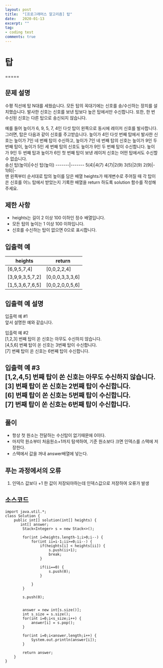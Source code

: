 ```yaml
---
layout: post
title:  "[프로그래머스 알고리즘] 탑"
date:   2020-01-13
excerpt: ""
tag:
- coding test 
comments: true
---
```


# 탑
=====
## 문제 설명  

수평 직선에 탑 N대를 세웠습니다. 모든 탑의 꼭대기에는 신호를 송/수신하는 장치를 설치했습니다. 발사한 신호는 신호를 보낸 탑보다 높은 탑에서만 수신합니다. 또한, 한 번 수신된 신호는 다른 탑으로 송신되지 않습니다.  

예를 들어 높이가 6, 9, 5, 7, 4인 다섯 탑이 왼쪽으로 동시에 레이저 신호를 발사합니다. 그러면, 탑은 다음과 같이 신호를 주고받습니다. 높이가 4인 다섯 번째 탑에서 발사한 신호는 높이가 7인 네 번째 탑이 수신하고, 높이가 7인 네 번째 탑의 신호는 높이가 9인 두 번째 탑이, 높이가 5인 세 번째 탑의 신호도 높이가 9인 두 번째 탑이 수신합니다. 높이가 9인 두 번째 탑과 높이가 6인 첫 번째 탑이 보낸 레이저 신호는 어떤 탑에서도 수신할 수 없습니다.  
송신 탑(높이)|수신 탑(높이)
-------|-------
5(4)|4(7)
4(7)|2(9)
3(5)|2(9)
2(9)|-
1(6)|-  
맨 왼쪽부터 순서대로 탑의 높이를 담은 배열 heights가 매개변수로 주어질 때 각 탑이 쏜 신호를 어느 탑에서 받았는지 기록한 배열을 return 하도록 solution 함수를 작성해주세요.  

## 제한 사항  
* heights는 길이 2 이상 100 이하인 정수 배열입니다.
* 모든 탑의 높이는 1 이상 100 이하입니다.
* 신호를 수신하는 탑이 없으면 0으로 표시합니다.  

## 입출력 예
heights|return
-------|-------
[6,9,5,7,4]|[0,0,2,2,4]
[3,9,9,3,5,7,2]|[0,0,0,3,3,3,6]
[1,5,3,6,7,6,5]|[0,0,2,0,0,5,6]

## 입출력 예 설명
입출력 예 #1  
앞서 설명한 예와 같습니다.  

입출력 예 #2  
[1,2,3] 번째 탑이 쏜 신호는 아무도 수신하지 않습니다.  
[4,5,6] 번째 탑이 쏜 신호는 3번째 탑이 수신합니다.  
[7] 번째 탑이 쏜 신호는 6번째 탑이 수신합니다.  

입출력 예 #3  
[1,2,4,5] 번째 탑이 쏜 신호는 아무도 수신하지 않습니다.  
[3] 번째 탑이 쏜 신호는 2번째 탑이 수신합니다.  
[6] 번째 탑이 쏜 신호는 5번째 탑이 수신합니다.  
[7] 번째 탑이 쏜 신호는 6번째 탑이 수신합니다.  
---

## 풀이
* 항상 첫 원소는 전달하는 수신탑이 없기때문에 0이다.
* 마지막 원소부터 처음원소+1까지 탐색하여, 기준 원소보다 크면 인덱스를 스택에 저장한다.
* 스택에서 값을 꺼내 answer배열에 넣는다.  


## 푸는 과정에서의 오류
1. 인덱스 값보다 +1 한 값이 저장되야하는데 인덱스값으로 저장하여 오류가 발생


## 소스코드
~~~
import java.util.*;
class Solution {
    public int[] solution(int[] heights) {
       int[] answer;
        Stack<Integer> s = new Stack<>(); 
        
        for(int i=heights.length-1;i>0;i--) {
            for(int ii=i-1;ii>=0;ii--) {
            	if(heights[i] < heights[ii]) {
                    s.push(ii+1);
                    break;
                }
            	
            	if(ii==0) {
                    s.push(0);
                }
                
            }
        }
        
        s.push(0);

        
        answer = new int[s.size()];
        int s_size = s.size();
        for(int i=0;i<s_size;i++) {
            answer[i] = s.pop();
        }
        
        for(int i=0;i<answer.length;i++) {
        	System.out.println(answer[i]);
        }
        
        return answer;
    }
}
~~~

